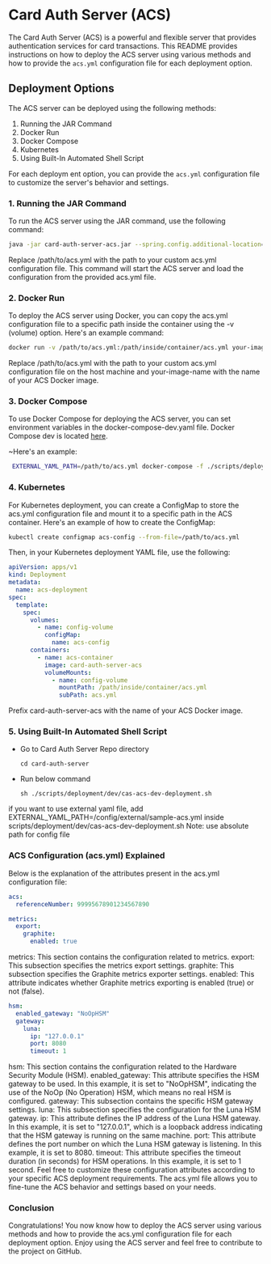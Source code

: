 # Card Auth Server (ACS)

The Card Auth Server (ACS) is a powerful and flexible server that provides authentication services for card transactions. This README provides instructions on how to deploy the ACS server using various methods and how to provide the `acs.yml` configuration file for each deployment option.

## Deployment Options

The ACS server can be deployed using the following methods:

1. Running the JAR Command
2. Docker Run
3. Docker Compose
4. Kubernetes
5. Using Built-In Automated Shell Script

For each deploym    ent option, you can provide the `acs.yml` configuration file to customize the server's behavior and settings.

### 1. Running the JAR Command

To run the ACS server using the JAR command, use the following command:

```bash
java -jar card-auth-server-acs.jar --spring.config.additional-location=/path/to/acs.yml
```

Replace /path/to/acs.yml with the path to your custom acs.yml configuration file. This command will start the ACS server and load the configuration from the provided acs.yml file.

### 2. Docker Run
To deploy the ACS server using Docker, you can copy the acs.yml configuration file to a specific path inside the container using the -v (volume) option. Here's an example command:

```bash
docker run -v /path/to/acs.yml:/path/inside/container/acs.yml your-image-name
```

Replace /path/to/acs.yml with the path to your custom acs.yml configuration file on the host machine and your-image-name with the name of your ACS Docker image.

### 3. Docker Compose

To use Docker Compose for deploying the ACS server, you can set environment variables in the docker-compose-dev.yaml file. Docker Compose dev is located [here](https://github.com/razorpay/card-auth-server/blob/master/scripts/deployment/dockerconf/card-auth-server-acs/docker-compose-dev.yaml).

~Here's an example:
```bash
 EXTERNAL_YAML_PATH=/path/to/acs.yml docker-compose -f ./scripts/deployment/dockerconf/card-auth-server-acs/docker-compose-dev.yaml up -d
 ```

### 4. Kubernetes

For Kubernetes deployment, you can create a ConfigMap to store the acs.yml configuration file and mount it to a specific path in the ACS container. Here's an example of how to create the ConfigMap:
```bash
kubectl create configmap acs-config --from-file=/path/to/acs.yml
```
Then, in your Kubernetes deployment YAML file, use the following:
```yaml
apiVersion: apps/v1
kind: Deployment
metadata:
  name: acs-deployment
spec:
  template:
    spec:
      volumes:
        - name: config-volume
          configMap:
            name: acs-config
      containers:
        - name: acs-container
          image: card-auth-server-acs
          volumeMounts:
            - name: config-volume
              mountPath: /path/inside/container/acs.yml
              subPath: acs.yml

```
Prefix card-auth-server-acs with the name of your ACS Docker image.

### 5. Using Built-In Automated Shell Script 

* Go to Card Auth Server Repo directory
    ``` 
    cd card-auth-server
    ```
* Run below command
    ```
    sh ./scripts/deployment/dev/cas-acs-dev-deployment.sh

if you want to use external yaml file, add EXTERNAL_YAML_PATH=/config/external/sample-acs.yml inside scripts/deployment/dev/cas-acs-dev-deployment.sh
Note: use absolute path for config file 

### ACS Configuration (acs.yml) Explained
Below is the explanation of the attributes present in the acs.yml configuration file:
```yaml
acs:
  referenceNumber: 99995678901234567890

```

```yaml
metrics:
  export:
    graphite:
      enabled: true

```

metrics: This section contains the configuration related to metrics.
export: This subsection specifies the metrics export settings.
graphite: This subsection specifies the Graphite metrics exporter settings.
enabled: This attribute indicates whether Graphite metrics exporting is enabled (true) or not (false).
```yaml
hsm:
  enabled_gateway: "NoOpHSM"
  gateway:
    luna:
      ip: "127.0.0.1"
      port: 8080
      timeout: 1

```

hsm: This section contains the configuration related to the Hardware Security Module (HSM).
enabled_gateway: This attribute specifies the HSM gateway to be used. In this example, it is set to "NoOpHSM", indicating the use of the NoOp (No Operation) HSM, which means no real HSM is configured.
gateway: This subsection contains the specific HSM gateway settings.
luna: This subsection specifies the configuration for the Luna HSM gateway.
ip: This attribute defines the IP address of the Luna HSM gateway. In this example, it is set to "127.0.0.1", which is a loopback address indicating that the HSM gateway is running on the same machine.
port: This attribute defines the port number on which the Luna HSM gateway is listening. In this example, it is set to 8080.
timeout: This attribute specifies the timeout duration (in seconds) for HSM operations. In this example, it is set to 1 second.
Feel free to customize these configuration attributes according to your specific ACS deployment requirements. The acs.yml file allows you to fine-tune the ACS behavior and settings based on your needs.

### Conclusion
Congratulations! You now know how to deploy the ACS server using various methods and how to provide the acs.yml configuration file for each deployment option. Enjoy using the ACS server and feel free to contribute to the project on GitHub.

